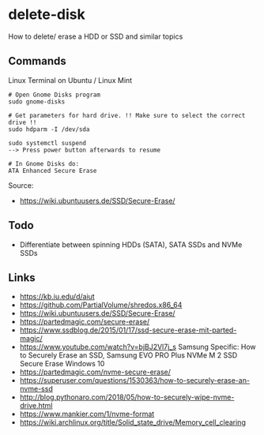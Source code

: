 # delete-disk
How to delete/ erase a HDD or SSD and similar topics

## Commands
Linux Terminal on Ubuntu / Linux Mint

```
# Open Gnome Disks program
sudo gnome-disks

# Get parameters for hard drive. !! Make sure to select the correct drive !!
sudo hdparm -I /dev/sda

sudo systemctl suspend
--> Press power button afterwards to resume

# In Gnome Disks do:
ATA Enhanced Secure Erase
```

Source:
- https://wiki.ubuntuusers.de/SSD/Secure-Erase/

## Todo
- Differentiate between spinning HDDs (SATA), SATA SSDs and NVMe SSDs

## Links
- https://kb.iu.edu/d/aiut
- https://github.com/PartialVolume/shredos.x86_64
- https://wiki.ubuntuusers.de/SSD/Secure-Erase/
- https://partedmagic.com/secure-erase/
- https://www.ssdblog.de/2015/01/17/ssd-secure-erase-mit-parted-magic/
- https://www.youtube.com/watch?v=bjBJ2Vl7j_s Samsung Specific: How to Securely Erase an SSD, Samsung EVO PRO Plus NVMe M 2 SSD Secure Erase Windows 10
- https://partedmagic.com/nvme-secure-erase/
- https://superuser.com/questions/1530363/how-to-securely-erase-an-nvme-ssd
- http://blog.pythonaro.com/2018/05/how-to-securely-wipe-nvme-drive.html
- https://www.mankier.com/1/nvme-format
- https://wiki.archlinux.org/title/Solid_state_drive/Memory_cell_clearing
